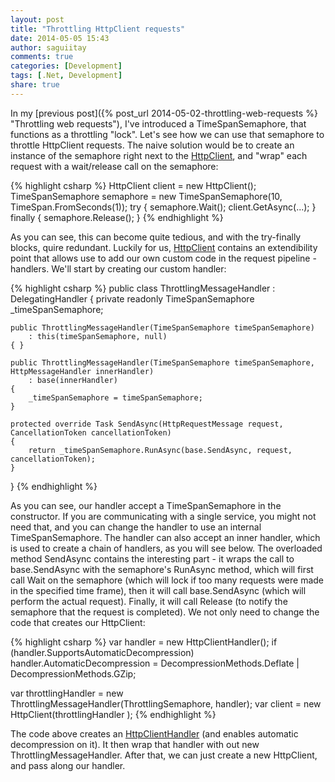 ```yaml
---
layout: post
title: "Throttling HttpClient requests"
date: 2014-05-05 15:43
author: saguiitay
comments: true
categories: [Development]
tags: [.Net, Development]
share: true
---
```

In my [previous post]({% post_url 2014-05-02-throttling-web-requests %} "Throttling web requests"), I've introduced a TimeSpanSemaphore,
that functions as a throttling "lock". Let's see how we can use that semaphore to throttle HttpClient requests. The naive solution would be to create
an instance of the semaphore right next to the [HttpClient](http://msdn.microsoft.com/en-us/library/system.net.http.httpclient(v=vs.118).aspx), and
"wrap" each request with a wait/release call on the semaphore:

{% highlight csharp %}
HttpClient client = new HttpClient();
TimeSpanSemaphore semaphore = new TimeSpanSemaphore(10, TimeSpan.FromSeconds(1));
try
{
	semaphore.Wait();
	client.GetAsync(...);
}
finally
{
	semaphore.Release();
}
{% endhighlight %}

As you can see, this can become quite tedious, and with the try-finally blocks, quire redundant. Luckily for
us, [HttpClient](http://msdn.microsoft.com/en-us/library/system.net.http.httpclient(v=vs.118).aspx) contains an extendibility point that allows
use to add our own custom code in the request pipeline - handlers. We'll start by creating our custom handler:

{% highlight csharp %}
public class ThrottlingMessageHandler : DelegatingHandler
{
	private readonly TimeSpanSemaphore _timeSpanSemaphore;
	
	public ThrottlingMessageHandler(TimeSpanSemaphore timeSpanSemaphore)
		: this(timeSpanSemaphore, null)
	{ }

	public ThrottlingMessageHandler(TimeSpanSemaphore timeSpanSemaphore, HttpMessageHandler innerHandler)
		: base(innerHandler)
	{
		_timeSpanSemaphore = timeSpanSemaphore;
	}

	protected override Task SendAsync(HttpRequestMessage request, CancellationToken cancellationToken)
	{
		return _timeSpanSemaphore.RunAsync(base.SendAsync, request, cancellationToken);
	}
}
{% endhighlight %}

As you can see, our handler accept a TimeSpanSemaphore in the constructor. If you are communicating with a single service, you might not need that, 
and you can change the handler to use an internal TimeSpanSemaphore. The handler can also accept an inner handler, which is used to create a chain of
handlers, as you will see below. The overloaded method SendAsync contains the interesting part - it wraps the call to base.SendAsync with the
semaphore's RunAsync method, which will first call Wait on the semaphore (which will lock if too many requests were made in the specified time frame),
then it will call base.SendAsync (which will perform the actual request). Finally, it will call Release (to notify the semaphore that the request
is completed). We not only need to change the code that creates our HttpClient:

{% highlight csharp %}
var handler = new HttpClientHandler();
if (handler.SupportsAutomaticDecompression)
	handler.AutomaticDecompression = DecompressionMethods.Deflate | DecompressionMethods.GZip;
	
var throttlingHandler = new ThrottlingMessageHandler(ThrottlingSemaphore, handler);
var client = new HttpClient(throttlingHandler );
{% endhighlight %}

The code above creates an [HttpClientHandler](http://msdn.microsoft.com/en-us/library/system.net.http.httpclienthandler(v=vs.118).aspx) (and enables
automatic decompression on it). It then wrap that handler with out new ThrottlingMessageHandler. After that, we can just create a new HttpClient,
and pass along our handler.